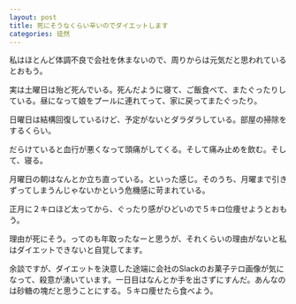 ```yaml
---
layout: post
title: 死にそうなくらい辛いのでダイエットします
categories: 徒然
---
```


私はほとんど体調不良で会社を休まないので、周りからは元気だと思われているとおもう。

実は土曜日は殆ど死んでいる。死んだように寝て、ご飯食べて、またぐったりしている。昼になって娘をプールに連れてって、家に戻ってまたぐったり。

日曜日は結構回復しているけど、予定がないとダラダラしている。部屋の掃除をするくらい。

だらけていると血行が悪くなって頭痛がしてくる。そして痛み止めを飲む。そして、寝る。

月曜日の朝はなんとか立ち直っている。といった感じ。そのうち、月曜まで引きずってしまうんじゃないかという危機感に苛まれている。

正月に２キロほど太ってから、ぐったり感がひどいので５キロ位痩せようとおもう。

理由が死にそう。ってのも年取ったなーと思うが、それくらいの理由がないと私はダイエットできないと自覚してます。

余談ですが、ダイエットを決意した途端に会社のSlackのお菓子テロ画像が気になって、殺意が湧いています。一日目はなんとか手を出さずにすんだ。あんなのは砂糖の塊だと思うことにする。５キロ痩せたら食べよう。
